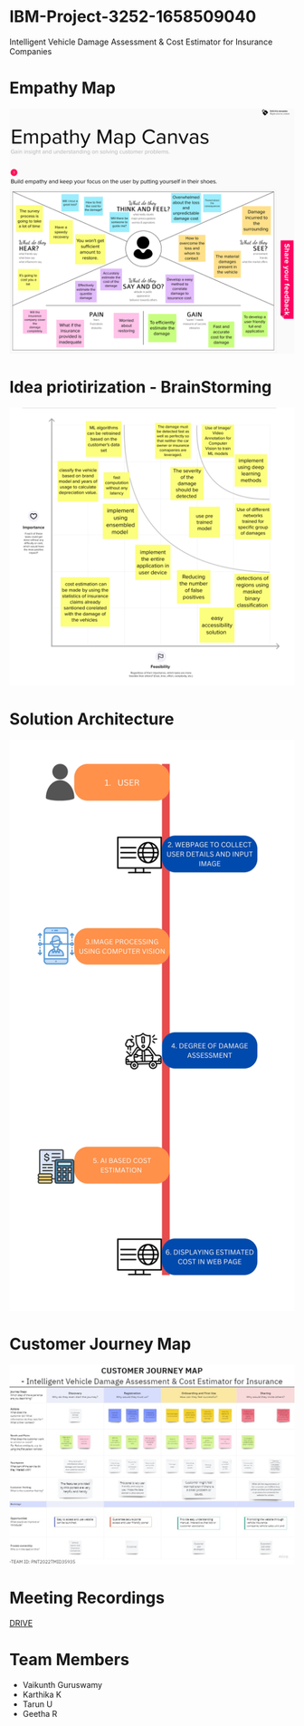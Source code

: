 # IBM-Project-3252-1658509040
Intelligent Vehicle Damage Assessment &amp; Cost Estimator for Insurance Companies


# Empathy Map
![Block_Diagram](/Project%20Design%20%26%20Planning/Ideation_Phase/empathy%20map%20for%20Intelligent%20Vehicle%20Damage%20Assessment%20and%20Cost%20Estimator%20for%20Insurance%20Companies.png)


# Idea priotirization - BrainStorming 
![image_mural](/Project%20Design%20%26%20Planning/Ideation_Phase/idea%20prioritization%20Intelligent%20Vehicle%20Damage%20Assessment%20and%20Cost%20Estimator%20for%20Insurance%20Companies.png)
# Solution Architecture
![Solution Architecture](/Project%20Design%20%26%20Planning/Project%20Design%20Phase%20-I/Solution%20Architecture.jpg)
# Customer Journey Map
![cjm](/Project%20Design%20%26%20Planning/Project%20Design%20Phase%20-%20II/Customer%20Journey%20Map-Intelligent%20Vehicle%20Damage%20Assessment%20and%20Cost%20Estimator%20for%20Insurance%20Companies.jpeg)
# Meeting Recordings
[DRIVE](https://drive.google.com/drive/folders/1GBX_bPaYGPDCvDo42-Y_0XboBUNwDDKh)
# Team Members
- Vaikunth Guruswamy
- Karthika K
- Tarun U
- Geetha R
